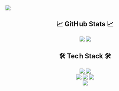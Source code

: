 <img src="https://capsule-render.vercel.app/api?type=wave&color=auto&height=250&section=header&text=Sieon%20Keum&fontSize=40" />

<h2 align="center">📈 GitHub Stats 📈</h2>

<p align="center">
   <img src="https://github-readme-stats.vercel.app/api?username=Comeoksal&show_icons=true&theme=radical" />
  <img src="https://github-readme-stats.vercel.app/api/top-langs/?username=Comeoksal&layout=compact" />
</p>

<h2 align="center"> 🛠️ Tech Stack 🛠️ </h2>

<p align="center">
  <img src="https://img.shields.io/badge/☕️Java-007396?style=for-the-badge&logo=java&logoColor=white" />
  <img src="https://img.shields.io/badge/JavaScript-F7DF1E?style=for-the-badge&logo=javascript&logoColor=black" />
   <br>
  <img src="https://img.shields.io/badge/SpringBoot-6DB33F?style=for-the-badge&logo=springboot&logoColor=white" />
  <img src="https://img.shields.io/badge/Node.js-339933?style=for-the-badge&logo=nodedotjs&logoColor=white" />
  <img src="https://img.shields.io/badge/React-61DAFB?style=for-the-badge&logo=react&logoColor=black" />
   <br>
  <img src="https://img.shields.io/badge/MySQL-4479A1?style=for-the-badge&logo=mysql&logoColor=white" />
</p>
